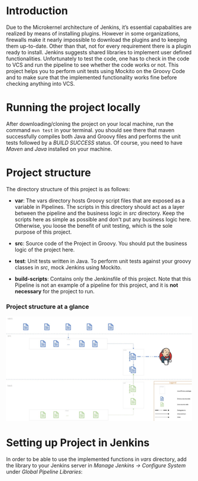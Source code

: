 # Introduction

Due to the Microkernel architecture of Jenkins, it’s essential capabalities are realized by  means of installing
plugins. However in some organizations, firewalls make it nearly impossible  to download the plugins and to keeping them
up-to-date. Other than that, not for every  requirement there is a plugin ready to install. Jenkins suggests shared
libraries to implement user defined functionalities. Unfortunately to test the code, one has to check in the code to VCS
and run the pipeline to see whether the code works or not. This project helps you to perform unit tests using Mockito
on the Groovy Code and to make sure that the implemented functionality works fine before checking anything into VCS.

# Running the project locally

After downloading/cloning the project on your local machine, run the command `mvn test` in your terminal.
you should see there that maven successfully compiles both Java and Groovy files and performs the unit tests
followed by a _BUILD SUCCESS_ status. Of course, you need to have _Maven_ and _Java_ installed on your machine.

# Project structure

The directory structure of this project is as follows:

* **var**: The vars directory hosts Groovy script files that are exposed as a variable in Pipelines. The scripts in this
  directory should act as a layer between the pipeline and the business logic in _src_ directory. Keep the scripts
  here as simple as possible and don't put any business logic here. Otherwise, you loose the benefit of unit testing,
  which is the sole purpose of this project.
  
* **src**: Source code of the Project in Groovy. You should put the business logic of the project here.
* **test**: Unit tests written in Java. To perform unit tests against your groovy classes in _src_, mock Jenkins
  using Mockito.
* **build-scripts**: Contains only the Jenkinsfile of this project. Note that this Pipeline is not an example of a
  pipeline for this project, and it is **not necessary** for the project to run.

### Project structure at a glance

![Alt text](./Jenkins-shared-library.jpg?raw=true "Project structure")

# Setting up Project in Jenkins

In order to be able to use the implemented functions in _vars_ directory, add the library to your Jenkins server in 
_Manage Jenkins -> Configure System_ under _Global Pipeline Libraries_:
